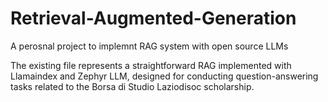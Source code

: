 # Retrieval-Augmented-Generation
A perosnal project to implemnt RAG system with open source LLMs

The existing file represents a straightforward RAG implemented with Llamaindex and Zephyr LLM, designed for conducting question-answering tasks related to the Borsa di Studio Laziodisoc scholarship.
